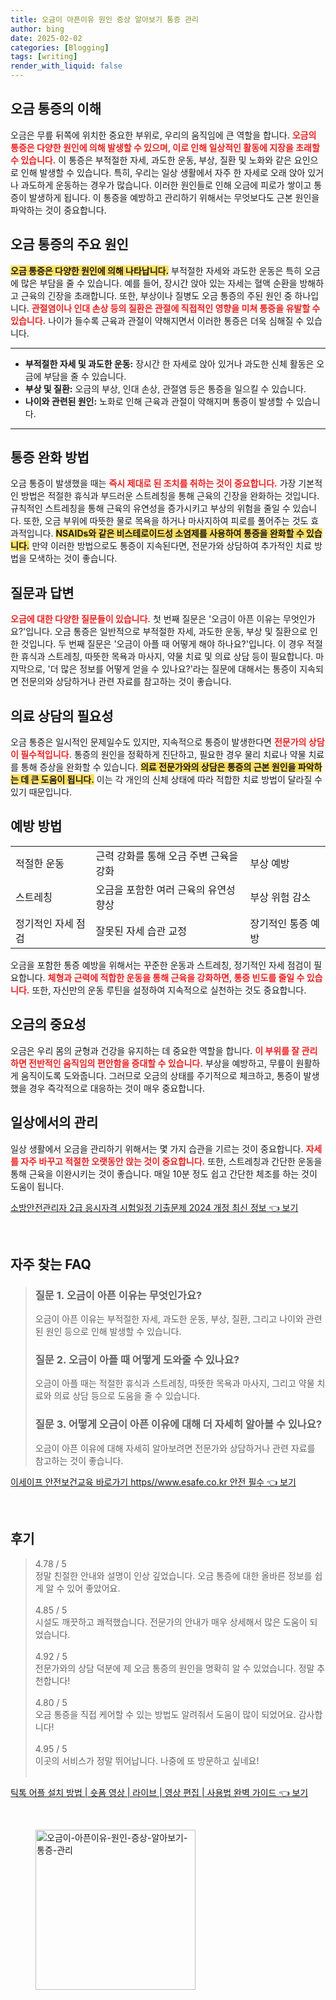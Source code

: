 ```yaml
---
title: 오금이 아픈이유 원인 증상 알아보기 통증 관리
author: bing
date: 2025-02-02
categories: [Blogging]
tags: [writing]
render_with_liquid: false
---
```



<h2 id='오금 통증의 이해'>오금 통증의 이해</h2>

<p>오금은 무릎 뒤쪽에 위치한 중요한 부위로, 우리의 움직임에 큰 역할을 합니다. <b><span style="color: #ee2323;">오금의 통증은 다양한 원인에 의해 발생할 수 있으며, 이로 인해 일상적인 활동에 지장을 초래할 수 있습니다.</span></b> 이 통증은 부적절한 자세, 과도한 운동, 부상, 질환 및 노화와 같은 요인으로 인해 발생할 수 있습니다. 특히, 우리는 일상 생활에서 자주 한 자세로 오래 앉아 있거나 과도하게 운동하는 경우가 많습니다. 이러한 원인들로 인해 오금에 피로가 쌓이고 통증이 발생하게 됩니다. 이 통증을 예방하고 관리하기 위해서는 무엇보다도 근본 원인을 파악하는 것이 중요합니다.</p>

<h2 id='오금 통증의 주요 원인'>오금 통증의 주요 원인</h2>

<p><b><span style="background-color: #ffe066;">오금 통증은 다양한 원인에 의해 나타납니다.</span></b> 부적절한 자세와 과도한 운동은 특히 오금에 많은 부담을 줄 수 있습니다. 예를 들어, 장시간 앉아 있는 자세는 혈액 순환을 방해하고 근육의 긴장을 초래합니다. 또한, 부상이나 질병도 오금 통증의 주된 원인 중 하나입니다. <b><span style="color: #ee2323;">관절염이나 인대 손상 등의 질환은 관절에 직접적인 영향을 미쳐 통증을 유발할 수 있습니다.</span></b> 나이가 들수록 근육과 관절이 약해지면서 이러한 통증은 더욱 심해질 수 있습니다.</p>

<hr />

<ul>
    <li><b>부적절한 자세 및 과도한 운동:</b> 장시간 한 자세로 앉아 있거나 과도한 신체 활동은 오금에 부담을 줄 수 있습니다.</li>
    <li><b>부상 및 질환:</b> 오금의 부상, 인대 손상, 관절염 등은 통증을 일으킬 수 있습니다.</li>
    <li><b>나이와 관련된 원인:</b> 노화로 인해 근육과 관절이 약해지며 통증이 발생할 수 있습니다.</li>
</ul>

<hr />

<h2 id='통증 완화 방법'>통증 완화 방법</h2>

<p>오금 통증이 발생했을 때는 <b><span style="color: #ee2323;">즉시 제대로 된 조치를 취하는 것이 중요합니다.</span></b> 가장 기본적인 방법은 적절한 휴식과 부드러운 스트레칭을 통해 근육의 긴장을 완화하는 것입니다. 규칙적인 스트레칭을 통해 근육의 유연성을 증가시키고 부상의 위험을 줄일 수 있습니다. 또한, 오금 부위에 따뜻한 물로 목욕을 하거나 마사지하여 피로를 풀어주는 것도 효과적입니다. <b><span style="background-color: #ffe066;">NSAIDs와 같은 비스테로이드성 소염제를 사용하여 통증을 완화할 수 있습니다.</span></b> 만약 이러한 방법으로도 통증이 지속된다면, 전문가와 상담하여 추가적인 치료 방법을 모색하는 것이 좋습니다.</p>

<h2 id='질문과 답변'>질문과 답변</h2>

<p><b><span style="color: #ee2323;">오금에 대한 다양한 질문들이 있습니다.</span></b> 첫 번째 질문은 '오금이 아픈 이유는 무엇인가요?'입니다. 오금 통증은 일반적으로 부적절한 자세, 과도한 운동, 부상 및 질환으로 인한 것입니다. 두 번째 질문은 '오금이 아플 때 어떻게 해야 하나요?'입니다. 이 경우 적절한 휴식과 스트레칭, 따뜻한 목욕과 마사지, 약물 치료 및 의료 상담 등이 필요합니다. 마지막으로, '더 많은 정보를 어떻게 얻을 수 있나요?'라는 질문에 대해서는 통증이 지속되면 전문의와 상담하거나 관련 자료를 참고하는 것이 좋습니다.</p>

<h2 id='의료 상담의 필요성'>의료 상담의 필요성</h2>

<p>오금 통증은 일시적인 문제일수도 있지만, 지속적으로 통증이 발생한다면 <b><span style="color: #ee2323;">전문가의 상담이 필수적입니다.</span></b> 통증의 원인을 정확하게 진단하고, 필요한 경우 물리 치료나 약물 치료를 통해 증상을 완화할 수 있습니다. <b><span style="background-color: #ffe066;">의료 전문가와의 상담은 통증의 근본 원인을 파악하는 데 큰 도움이 됩니다.</span></b> 이는 각 개인의 신체 상태에 따라 적합한 치료 방법이 달라질 수 있기 때문입니다.</p>

<h2 id='예방 방법'>예방 방법</h2>

<table>
    <tr>
        <td>적절한 운동</td>
        <td>근력 강화를 통해 오금 주변 근육을 강화</td>
        <td>부상 예방</td>
    </tr>
    <tr>
        <td>스트레칭</td>
        <td>오금을 포함한 여러 근육의 유연성 향상</td>
        <td>부상 위험 감소</td>
    </tr>
    <tr>
        <td>정기적인 자세 점검</td>
        <td>잘못된 자세 습관 교정</td>
        <td>장기적인 통증 예방</td>
    </tr>
</table>

<p>오금을 포함한 통증 예방을 위해서는 꾸준한 운동과 스트레칭, 정기적인 자세 점검이 필요합니다. <b><span style="color: #ee2323;">체형과 근력에 적합한 운동을 통해 근육을 강화하면, 통증 빈도를 줄일 수 있습니다.</span></b> 또한, 자신만의 운동 루틴을 설정하여 지속적으로 실천하는 것도 중요합니다.</p>

<h2 id='오금의 중요성'>오금의 중요성</h2>

<p>오금은 우리 몸의 균형과 건강을 유지하는 데 중요한 역할을 합니다. <b><span style="color: #ee2323;">이 부위를 잘 관리하면 전반적인 움직임의 편안함을 증대할 수 있습니다.</span></b> 부상을 예방하고, 무릎이 원활하게 움직이도록 도와줍니다. 그러므로 오금의 상태를 주기적으로 체크하고, 통증이 발생했을 경우 즉각적으로 대응하는 것이 매우 중요합니다.</p>

<h2 id='일상에서의 관리'>일상에서의 관리</h2>

<p>일상 생활에서 오금을 관리하기 위해서는 몇 가지 습관을 기르는 것이 중요합니다. <b><span style="color: #ee2323;">자세를 자주 바꾸고 적절한 오랫동안 앉는 것이 중요합니다.</span></b> 또한, 스트레칭과 간단한 운동을 통해 근육을 이완시키는 것이 좋습니다. 매일 10분 정도 쉽고 간단한 체조를 하는 것이 도움이 됩니다.</p>


<p><a class="click-button" title="소방안전관리자 2급 응시자격 시험일정 기출문제 2024 개정 최신 정보" href="https://aptwhite.github.io/posts/%EC%86%8C%EB%B0%A9%EC%95%88%EC%A0%84%EA%B4%80%EB%A6%AC%EC%9E%90-2%EA%B8%89-%EC%9D%91%EC%8B%9C%EC%9E%90%EA%B2%A9-%EC%8B%9C%ED%97%98%EC%9D%BC%EC%A0%95-%EA%B8%B0%EC%B6%9C%EB%AC%B8%EC%A0%9C-2024-%EA%B0%9C%EC%A0%95-%EC%B5%9C%EC%8B%A0-%EC%A0%95%EB%B3%B4/" rel="dofollow">소방안전관리자 2급 응시자격 시험일정 기출문제 2024 개정 최신 정보 👈 보기</a></p><br>
<h2 id='자주_찾는_FAQ'>자주 찾는 FAQ</h2>
<div itemscope="" itemtype="https://schema.org/FAQPage"> 
<blockquote> 
<div itemscope="" itemprop="mainEntity" itemtype="https://schema.org/Question"> 
<h3 itemprop="name">질문 1. 오금이 아픈 이유는 무엇인가요?</h3> 
<div itemscope="" itemprop="acceptedAnswer" itemtype="https://schema.org/Answer"> 
<span itemprop="text"> 
<p>오금이 아픈 이유는 부적절한 자세, 과도한 운동, 부상, 질환, 그리고 나이와 관련된 원인 등으로 인해 발생할 수 있습니다.</p> 
</span> 
</div> 
</div> 

<div itemscope="" itemprop="mainEntity" itemtype="https://schema.org/Question"> 
<h3 itemprop="name">질문 2. 오금이 아플 때 어떻게 도와줄 수 있나요?</h3> 
<div itemscope="" itemprop="acceptedAnswer" itemtype="https://schema.org/Answer"> 
<span itemprop="text"> 
<p>오금이 아플 때는 적절한 휴식과 스트레칭, 따뜻한 목욕과 마사지, 그리고 약물 치료와 의료 상담 등으로 도움을 줄 수 있습니다.</p> 
</span> 
</div> 
</div> 

<div itemscope="" itemprop="mainEntity" itemtype="https://schema.org/Question"> 
<h3 itemprop="name">질문 3. 어떻게 오금이 아픈 이유에 대해 더 자세히 알아볼 수 있나요?</h3> 
<div itemscope="" itemprop="acceptedAnswer" itemtype="https://schema.org/Answer"> 
<span itemprop="text"> 
<p>오금이 아픈 이유에 대해 자세히 알아보려면 전문가와 상담하거나 관련 자료를 참고하는 것이 좋습니다.</p> 
</span> 
</div> 
</div> 
</blockquote> 
</div>
<p><a class="click-button" title="이세이프 안전보건교육 바로가기 https//www.esafe.co.kr 안전 필수" href="https://aptwhite.github.io/posts/%EC%9D%B4%EC%84%B8%EC%9D%B4%ED%94%84-%EC%95%88%EC%A0%84%EB%B3%B4%EA%B1%B4%EA%B5%90%EC%9C%A1-%EB%B0%94%EB%A1%9C%EA%B0%80%EA%B8%B0-httpswww.esafe.co.kr-%EC%95%88%EC%A0%84-%ED%95%84%EC%88%98/" rel="dofollow">이세이프 안전보건교육 바로가기 https//www.esafe.co.kr 안전 필수 👈 보기</a></p><br>
<h2 id='후기'>후기</h2>
<div itemscope itemtype="https://schema.org/Product">
  <blockquote>
  <div itemprop="review" itemscope itemtype="https://schema.org/Review">
      <div itemprop="reviewRating" itemscope itemtype="https://schema.org/Rating"> <span itemprop="ratingValue">4.78</span> / <span itemprop="bestRating">5</span> </div>
      <span itemprop="reviewBody">정말 친절한 안내와 설명이 인상 깊었습니다. 오금 통증에 대한 올바른 정보를 쉽게 알 수 있어 좋았어요.</span>
  </div>
  <br>
  <div itemprop="review" itemscope itemtype="https://schema.org/Review">
      <div itemprop="reviewRating" itemscope itemtype="https://schema.org/Rating"> <span itemprop="ratingValue">4.85</span> / <span itemprop="bestRating">5</span> </div>
      <span itemprop="reviewBody">시설도 깨끗하고 쾌적했습니다. 전문가의 안내가 매우 상세해서 많은 도움이 되었습니다.</span>
  </div>
  <br>
  <div itemprop="review" itemscope itemtype="https://schema.org/Review">
      <div itemprop="reviewRating" itemscope itemtype="https://schema.org/Rating"> <span itemprop="ratingValue">4.92</span> / <span itemprop="bestRating">5</span> </div>
      <span itemprop="reviewBody">전문가와의 상담 덕분에 제 오금 통증의 원인을 명확히 알 수 있었습니다. 정말 추천합니다!</span>
  </div>
  <br>
  <div itemprop="review" itemscope itemtype="https://schema.org/Review">
      <div itemprop="reviewRating" itemscope itemtype="https://schema.org/Rating"> <span itemprop="ratingValue">4.80</span> / <span itemprop="bestRating">5</span> </div>
      <span itemprop="reviewBody">오금 통증을 직접 케어할 수 있는 방법도 알려줘서 도움이 많이 되었어요. 감사합니다!</span>
  </div>
  <br>
  <div itemprop="review" itemscope itemtype="https://schema.org/Review">
      <div itemprop="reviewRating" itemscope itemtype="https://schema.org/Rating"> <span itemprop="ratingValue">4.95</span> / <span itemprop="bestRating">5</span> </div>
      <span itemprop="reviewBody">이곳의 서비스가 정말 뛰어납니다. 나중에 또 방문하고 싶네요!</span>
  </div>
  <br>
  </blockquote>
</div>
<p><a class="click-button" title="틱톡 어플 설치 방법 | 숏폼 영상 | 라이브 | 영상 편집 | 사용법 완벽 가이드" href="https://aptwhite.github.io/posts/%ED%8B%B1%ED%86%A1-%EC%96%B4%ED%94%8C-%EC%84%A4%EC%B9%98-%EB%B0%A9%EB%B2%95-%EC%88%8F%ED%8F%BC-%EC%98%81%EC%83%81-%EB%9D%BC%EC%9D%B4%EB%B8%8C-%EC%98%81%EC%83%81-%ED%8E%B8%EC%A7%91-%EC%82%AC%EC%9A%A9%EB%B2%95-%EC%99%84%EB%B2%BD-%EA%B0%80%EC%9D%B4%EB%93%9C/" rel="dofollow">틱톡 어플 설치 방법 | 숏폼 영상 | 라이브 | 영상 편집 | 사용법 완벽 가이드 👈 보기</a></p><br>
<figure class="image"><img src="https://aptwhite.github.io/assets/img/thumbnail/오금이-아픈이유-원인-증상-알아보기-통증-관리.webp" alt="오금이-아픈이유-원인-증상-알아보기-통증-관리" width="256" height="256"></figure>